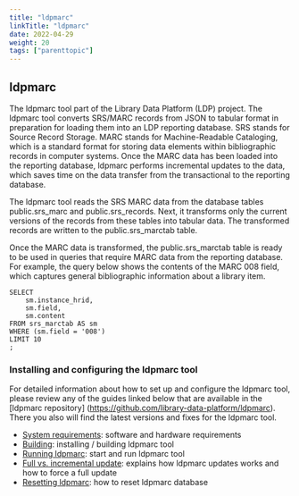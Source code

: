 ```yaml
---
title: "ldpmarc"
linkTitle: "ldpmarc"
date: 2022-04-29
weight: 20
tags: ["parenttopic"]
---
```

## ldpmarc

The ldpmarc tool part of the Library Data Platform (LDP) project. The ldpmarc tool converts SRS/MARC records from JSON to tabular format in preparation for loading them into an LDP reporting database. SRS stands for Source Record Storage. MARC stands for Machine-Readable Cataloging, which is a standard format for storing data elements within bibliographic records in computer systems. Once the MARC data has been loaded into the reporting database, ldpmarc performs incremental updates to the data, which saves time on the data transfer from the transactional to the reporting database.

The ldpmarc tool reads the SRS MARC data from the database tables public.srs_marc and public.srs_records. Next, it transforms only the current versions of the records from these tables into tabular data. The transformed records are written to the public.srs_marctab table. 

Once the MARC data is transformed, the public.srs_marctab table is ready to be used in queries that require MARC data from the reporting database. For example, the query below shows the contents of the MARC 008 field, which captures general bibliographic information about a library item.

```
SELECT 
    sm.instance_hrid,
    sm.field,
    sm.content
FROM srs_marctab AS sm 
WHERE (sm.field = '008')     
LIMIT 10
;
```

### Installing and configuring the ldpmarc tool

For detailed information about how to set up and configure the ldpmarc tool, please review any of the guides linked below that are available in the [ldpmarc repository] (https://github.com/library-data-platform/ldpmarc). There you also will find the latest versions and fixes for the ldpmarc tool.

* [System requirements](https://github.com/library-data-platform/ldpmarc/tree/v1.3.3#system-requirements): software and hardware requirements
* [Building](https://github.com/library-data-platform/ldpmarc/tree/v1.3.3#building-the-software): installing / building ldpmarc tool
* [Running ldpmarc](https://github.com/library-data-platform/ldpmarc/tree/v1.3.3#running-ldpmarc): start and run ldpmarc tool
* [Full vs. incremental update](https://github.com/library-data-platform/ldpmarc/tree/v1.3.3#full-vs-incremental-update): explains how ldpmarc updates works and how to force a full update
* [Resetting ldpmarc](https://github.com/library-data-platform/ldpmarc/tree/v1.3.3#resetting-ldpmarc): how to reset ldpmarc database
